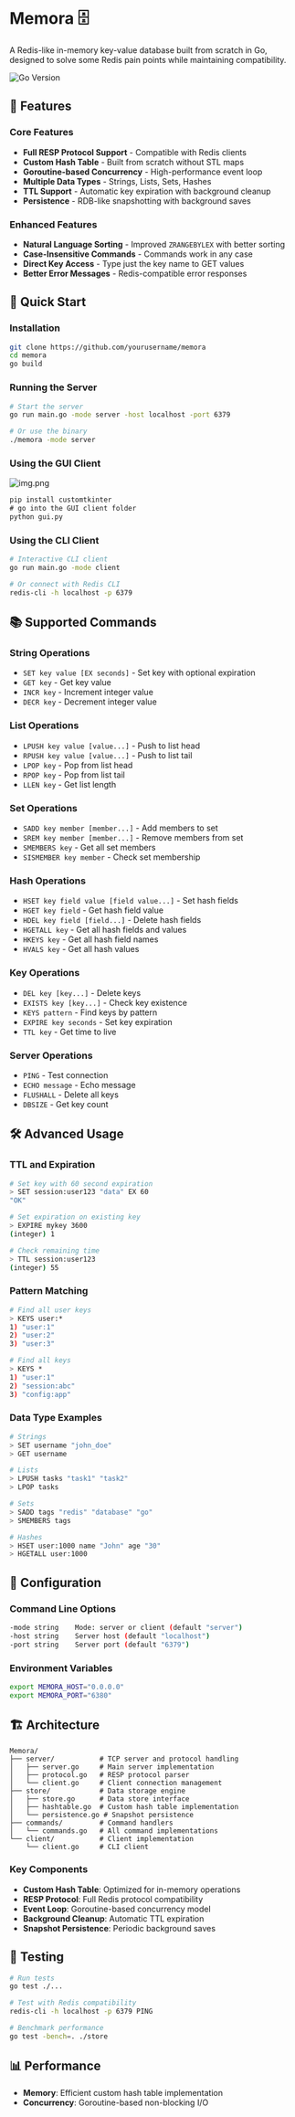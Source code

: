 # Memora 🗄️

A Redis-like in-memory key-value database built from scratch in Go, designed to solve some Redis pain points while maintaining compatibility.

![Go Version](https://img.shields.io/badge/Go-1.21+-blue)

## 🌟 Features

### Core Features
- **Full RESP Protocol Support** - Compatible with Redis clients
- **Custom Hash Table** - Built from scratch without STL maps
- **Goroutine-based Concurrency** - High-performance event loop
- **Multiple Data Types** - Strings, Lists, Sets, Hashes
- **TTL Support** - Automatic key expiration with background cleanup
- **Persistence** - RDB-like snapshotting with background saves

### Enhanced Features
- **Natural Language Sorting** - Improved `ZRANGEBYLEX` with better sorting
- **Case-Insensitive Commands** - Commands work in any case
- **Direct Key Access** - Type just the key name to GET values
- **Better Error Messages** - Redis-compatible error responses

## 🚀 Quick Start

### Installation

```bash
git clone https://github.com/yourusername/memora
cd memora
go build
```

### Running the Server

```bash
# Start the server
go run main.go -mode server -host localhost -port 6379

# Or use the binary
./memora -mode server
```
### Using the GUI Client

![img.png](img.png)

```cmd
pip install customtkinter
# go into the GUI client folder
python gui.py
```

### Using the CLI Client

```bash
# Interactive CLI client
go run main.go -mode client

# Or connect with Redis CLI
redis-cli -h localhost -p 6379
```

## 📚 Supported Commands

### String Operations
- `SET key value [EX seconds]` - Set key with optional expiration
- `GET key` - Get key value
- `INCR key` - Increment integer value
- `DECR key` - Decrement integer value

### List Operations
- `LPUSH key value [value...]` - Push to list head
- `RPUSH key value [value...]` - Push to list tail
- `LPOP key` - Pop from list head
- `RPOP key` - Pop from list tail
- `LLEN key` - Get list length

### Set Operations
- `SADD key member [member...]` - Add members to set
- `SREM key member [member...]` - Remove members from set
- `SMEMBERS key` - Get all set members
- `SISMEMBER key member` - Check set membership

### Hash Operations
- `HSET key field value [field value...]` - Set hash fields
- `HGET key field` - Get hash field value
- `HDEL key field [field...]` - Delete hash fields
- `HGETALL key` - Get all hash fields and values
- `HKEYS key` - Get all hash field names
- `HVALS key` - Get all hash values

### Key Operations
- `DEL key [key...]` - Delete keys
- `EXISTS key [key...]` - Check key existence
- `KEYS pattern` - Find keys by pattern
- `EXPIRE key seconds` - Set key expiration
- `TTL key` - Get time to live

### Server Operations
- `PING` - Test connection
- `ECHO message` - Echo message
- `FLUSHALL` - Delete all keys
- `DBSIZE` - Get key count

## 🛠️ Advanced Usage

### TTL and Expiration
```bash
# Set key with 60 second expiration
> SET session:user123 "data" EX 60
"OK"

# Set expiration on existing key
> EXPIRE mykey 3600
(integer) 1

# Check remaining time
> TTL session:user123
(integer) 55
```

### Pattern Matching
```bash
# Find all user keys
> KEYS user:*
1) "user:1"
2) "user:2"
3) "user:3"

# Find all keys
> KEYS *
1) "user:1"
2) "session:abc"
3) "config:app"
```

### Data Type Examples
```bash
# Strings
> SET username "john_doe"
> GET username

# Lists  
> LPUSH tasks "task1" "task2"
> LPOP tasks

# Sets
> SADD tags "redis" "database" "go"
> SMEMBERS tags

# Hashes
> HSET user:1000 name "John" age "30"
> HGETALL user:1000
```

## 🔧 Configuration

### Command Line Options
```bash
-mode string    Mode: server or client (default "server")
-host string    Server host (default "localhost") 
-port string    Server port (default "6379")
```

### Environment Variables
```bash
export MEMORA_HOST="0.0.0.0"
export MEMORA_PORT="6380"
```

## 🏗️ Architecture

```
Memora/
├── server/           # TCP server and protocol handling
│   ├── server.go     # Main server implementation
│   ├── protocol.go   # RESP protocol parser
│   └── client.go     # Client connection management
├── store/            # Data storage engine
│   ├── store.go      # Data store interface
│   ├── hashtable.go  # Custom hash table implementation
│   └── persistence.go # Snapshot persistence
├── commands/         # Command handlers
│   └── commands.go   # All command implementations
└── client/           # Client implementation
    └── client.go     # CLI client
```

### Key Components

- **Custom Hash Table**: Optimized for in-memory operations
- **RESP Protocol**: Full Redis protocol compatibility
- **Event Loop**: Goroutine-based concurrency model
- **Background Cleanup**: Automatic TTL expiration
- **Snapshot Persistence**: Periodic background saves

## 🧪 Testing

```bash
# Run tests
go test ./...

# Test with Redis compatibility
redis-cli -h localhost -p 6379 PING

# Benchmark performance
go test -bench=. ./store
```

## 📊 Performance
- **Memory**: Efficient custom hash table implementation
- **Concurrency**: Goroutine-based non-blocking I/O

